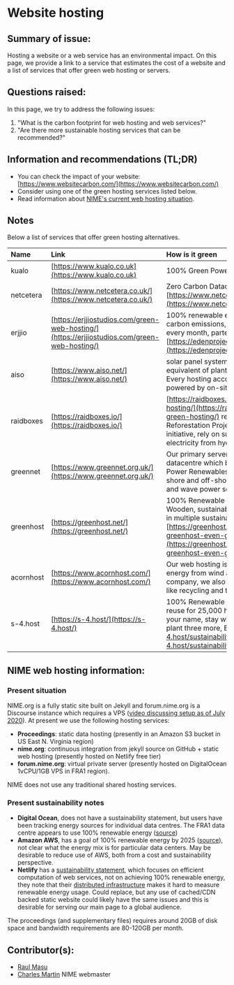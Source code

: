 # Website hosting

## Summary of issue:

Hosting a website or a web service has an environmental impact. On this page, we provide a link to a service that estimates the cost of a website and a list of services that offer green web hosting or servers.

## Questions raised:

In this page, we try to address the following issues:

1. "What is the carbon footprint for web hosting and web services?"
2. "Are there more sustainable hosting services that can be recommended?"

## Information and recommendations \(TL;DR\)

* You can check the  impact of your website: [https://www.websitecarbon.com/](https://www.websitecarbon.com/)
* Consider using one of the green hosting services listed below.
* Read information about [NIME's current web hosting situation](web_hosting.md#NIME-web-hosting-information).  

## Notes

Below a list of services that offer green hosting alternatives.

| Name | Link | How is it green | cost web hosting | Server |
| :--- | :--- | :--- | :--- | :--- |
| kualo | [https://www.kualo.co.uk](https://www.kualo.co.uk) | 100% Green Powered | 3 \(10gb\)- 10 \(50gb\)/month | 24 month |
| netcetera | [https://www.netcetera.co.uk/](https://www.netcetera.co.uk/) | Zero Carbon Datacentre [https://www.netcetera.co.uk/datacentre/\#green](https://www.netcetera.co.uk/datacentre/#green) | 3 \(5gb\) 6.60 \(20 gb\) per month [https://www.netcetera.co.uk/hosting/](https://www.netcetera.co.uk/hosting/) | 55 \(8 tb 512gb ram\) 110 \(10 tb 128 gb ram\) |
| erjjio | [https://erjjiostudios.com/green-web-hosting/](https://erjjiostudios.com/green-web-hosting/) | 100% renewable energy, optimise it to reduce its carbon emissions, and plant trees on your behalf every month, partenship with [https://edenprojects.org/](https://edenprojects.org/) | 5\(10 GB\)/month'7 \(Unlimited disk storage\) |  |
| aiso | [https://www.aiso.net/](https://www.aiso.net/) | solar panel system, according to their count is the equivalent of planting 8 acres of trees per year. Every hosting account with AISO is green and powered by on-site solar. | $6.25 \(10 GB \) | 10 \(30gb 1gb ram\), 45 \(50 gb  4 gb ram\) \(many packages, two are examples\) |
| raidboxes | [https://raidboxes.io/](https://raidboxes.io/) | [https://raidboxes.io/it/wordpress-green-hosting/](https://raidboxes.io/it/wordpress-green-hosting/)  reforestation of Eden Reforestation Projects, support the Get Mads initiative, rely on sustainable, certified green electricity from hydropower, \(only wordpress\) | 15 per month \(1wordpress website 5gb ssd\) | - |
| greennet | [https://www.greennet.org.uk/](https://www.greennet.org.uk/) | Our primary servers are located in a London datacentre which buys its electricity from Scottish Power Renewables, generated from British on-shore and off-shore wind as well as some tidal and wave power sources. | £108.00 inc. VAT per year \(1bg\) |  |
| greenhost | [https://greenhost.net/](https://greenhost.net/) | 100% Renewable energy from local windmills Wooden, sustainable office building  Participating in multiple sustainability projects [https://greenhost.net/blog/2018/02/22/making-greenhost-even-greener/](https://greenhost.net/blog/2018/02/22/making-greenhost-even-greener/) | € 51.00 / year \(1000 MB \), € 108.00 / year 5 GB  [https://greenhost.net/products/hosting/](https://greenhost.net/products/hosting/) | € 5.75 / month  \(5 GB \)[https://greenhost.net/products/vps/](https://greenhost.net/products/vps/) |
| acornhost | [https://www.acornhost.com/](https://www.acornhost.com/) | Our web hosting is powered by 100% green energy from wind and solar sources. As a company, we also embrace sustainable practices like recycling and tele-commuting. | $8.95 5GB space 100 GB bandwidth |  |
| s-4.host | [https://s-4.host/](https://s-4.host/) | 100% Renewable energy,Heat recovery and reuse for 25,000 homes,  we will plant a tree in your name, stay with us for a year and we will plant three more, Ethical partnerships [https://s-4.host/sustainability/](https://s-4.host/sustainability/) | 50,000 visits €10 per month |  |

## NIME web hosting information:

### Present situation

NIME.org is a fully static site built on Jekyll and forum.nime.org is a Discourse instance which requires a VPS \([video discussing setup as of July 2020](https://youtu.be/8p5HJh-DwBk)\). At present we use the following hosting services:

* **Proceedings**: static data hosting \(presently in an Amazon S3 bucket in US East N. Virginia region\)
* **nime.org**: continuous integration from jekyll source on GitHub + static web hosting \(presently hosted on Netlify free tier\)
* **forum.nime.org**: virtual private server \(presently hosted on DigitalOcean 1vCPU/1GB VPS in FRA1 region\).

NIME does not use any traditional shared hosting services.

### Present sustainability notes

* **Digital Ocean**, does not have a sustainability statement, but users have been tracking energy sources for individual data centres. The FRA1 data centre appears to use 100% renewable energy \([source](https://www.digitalocean.com/community/questions/what-kind-of-electricity-do-you-run-on)\)
* **Amazon AWS**, has a goal of 100% renewable energy by 2025 \([source](https://sustainability.aboutamazon.com/environment/the-cloud)\), not clear what the energy mix is for particular data centers. May be desirable to reduce use of AWS, both from a cost and sustainability perspective.
* **Netlify** has a [sustainability statement](https://www.netlify.com/sustainability/), which focuses on efficient computation of web services, not on achieving 100% renewable energy, they note that their [distributed infrastructure](https://community.netlify.com/t/is-netlify-powered-by-renewable-energy/3951) makes it hard to measure renewable energy usage. Could replace, but any use of cached/CDN backed static website could likely have the same issues and this is desirable for serving our main page to a global audience.

The proceedings \(and supplementary files\) requires around 20GB of disk space and bandwidth requirements are 80-120GB per month.

## Contributor\(s\):

* [Raul Masu](mailto:raul@raulmasu.org)
* [Charles Martin](web_hosting.md) NIME webmaster

